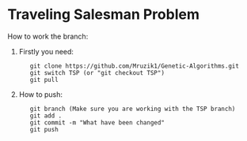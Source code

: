 # Traveling Salesman Problem
How to work the branch:

1) Firstly you need:
   ```
      git clone https://github.com/Mruzik1/Genetic-Algorithms.git
      git switch TSP (or "git checkout TSP")
      git pull
   ```
2) How to push:
   ```
      git branch (Make sure you are working with the TSP branch)
      git add .
      git commit -m "What have been changed"
      git push
   ```
